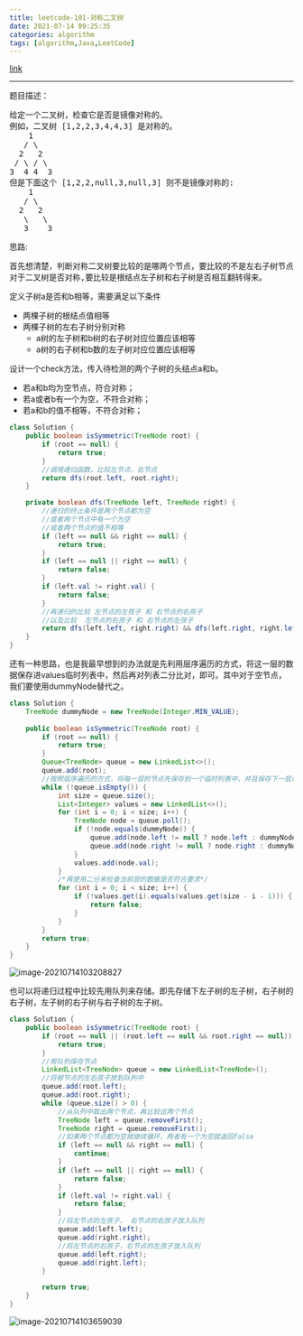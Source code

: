 ```yaml
---
title: leetcode-101-对称二叉树
date: 2021-07-14 09:25:35
categories: algorithm
tags: [algorithm,Java,LeetCode]
---
```


[link](https://leetcode-cn.com/problems/symmetric-tree/)

<hr/>

题目描述：

<pre>
给定一个二叉树，检查它是否是镜像对称的。
例如，二叉树 [1,2,2,3,4,4,3] 是对称的。
    1
   / \
  2   2
 / \ / \
3  4 4  3
但是下面这个 [1,2,2,null,3,null,3] 则不是镜像对称的:
    1
   / \
  2   2
   \   \
   3    3
</pre>

思路:

<pre>
首先想清楚，判断对称二叉树要比较的是哪两个节点，要比较的不是左右子树节点！
对于二叉树是否对称,要比较是根结点左子树和右子树是否相互翻转得来。
</pre>

定义子树a是否和b相等，需要满足以下条件

- 两棵子树的根结点值相等
- 两棵子树的左右子树分别对称
	- a树的左子树和b树的右子树对应位置应该相等
	- a树的右子树和b数的左子树对应位置应该相等

设计一个check方法，传入待检测的两个子树的头结点a和b。

- 若a和b均为空节点，符合对称；
- 若a或者b有一个为空，不符合对称；
- 若a和b的值不相等，不符合对称；

```java
class Solution {
    public boolean isSymmetric(TreeNode root) {
        if (root == null) {
            return true;
        }
        //调用递归函数，比较左节点，右节点
        return dfs(root.left, root.right);
    }

    private boolean dfs(TreeNode left, TreeNode right) {
        //递归的终止条件是两个节点都为空
        //或者两个节点中有一个为空
        //或者两个节点的值不相等
        if (left == null && right == null) {
            return true;
        }
        if (left == null || right == null) {
            return false;
        }
        if (left.val != right.val) {
            return false;
        }
        //再递归的比较 左节点的左孩子 和 右节点的右孩子
        //以及比较  左节点的右孩子 和 右节点的左孩子
        return dfs(left.left, right.right) && dfs(left.right, right.left);
    }
}
```

还有一种思路，也是我最早想到的办法就是先利用层序遍历的方式，将这一层的数据保存进values临时列表中，然后再对列表二分比对，即可。其中对于空节点，我们要使用dummyNode替代之。

```java
class Solution {
    TreeNode dummyNode = new TreeNode(Integer.MIN_VALUE);
    
    public boolean isSymmetric(TreeNode root) {
        if (root == null) {
            return true;
        }
        Queue<TreeNode> queue = new LinkedList<>();
        queue.add(root);
        //按照层序遍历的方式，将每一层的节点先保存到一个临时列表中，并且保存下一层进queue中
        while (!queue.isEmpty()) {
            int size = queue.size();
            List<Integer> values = new LinkedList<>();
            for (int i = 0; i < size; i++) {
                TreeNode node = queue.poll();
                if (!node.equals(dummyNode)) {
                    queue.add(node.left != null ? node.left : dummyNode);
                    queue.add(node.right != null ? node.right : dummyNode);
                }
                values.add(node.val);
            }
            /*再使用二分来检查当前层的数据是否符合要求*/
            for (int i = 0; i < size; i++) {
                if (!values.get(i).equals(values.get(size - i - 1))) {
                    return false;
                }
            }
        }
        return true;
    }
}
```

![image-20210714103208827](https://gitee.com/cao_ziqiang/img/raw/master/20210714103208.png)

也可以将递归过程中比较先用队列来存储。即先存储下左子树的左子树，右子树的右子树，左子树的右子树与右子树的左子树。

```java
class Solution {
	public boolean isSymmetric(TreeNode root) {
        if (root == null || (root.left == null && root.right == null)) {
            return true;
        }
        //用队列保存节点
        LinkedList<TreeNode> queue = new LinkedList<TreeNode>();
        //将根节点的左右孩子放到队列中
        queue.add(root.left);
        queue.add(root.right);
        while (queue.size() > 0) {
            //从队列中取出两个节点，再比较这两个节点
            TreeNode left = queue.removeFirst();
            TreeNode right = queue.removeFirst();
            //如果两个节点都为空就继续循环，两者有一个为空就返回false
            if (left == null && right == null) {
                continue;
            }
            if (left == null || right == null) {
                return false;
            }
            if (left.val != right.val) {
                return false;
            }
            //将左节点的左孩子， 右节点的右孩子放入队列
            queue.add(left.left);
            queue.add(right.right);
            //将左节点的右孩子，右节点的左孩子放入队列
            queue.add(left.right);
            queue.add(right.left);
        }

        return true;
    }
}
```

![image-20210714103659039](https://gitee.com/cao_ziqiang/img/raw/master/20210714103659.png)

